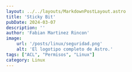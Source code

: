 ```yaml
---
layout: ../../layouts/MarkdownPostLayout.astro
title: 'Sticky Bit'
pubDate: 2024-03-07
description: ''
author: 'Fabian Martinez Rincon'
image:
    url: '/posts/linux/seguridad.png'
    alt: 'El logotipo completo de Astro.'
tags: ["ACL", "Permisos", "Linux"]
category: Linux
---
```

